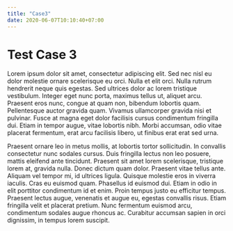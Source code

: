 ```yaml
---
title: "Case3"
date: 2020-06-07T10:10:40+07:00
---
```


# Test Case 3

Lorem ipsum dolor sit amet, consectetur adipiscing elit. Sed nec nisl eu dolor molestie ornare scelerisque eu orci. Nulla et elit orci. Nulla rutrum hendrerit neque quis egestas. Sed ultrices dolor ac lorem tristique vestibulum. Integer eget nunc porta, maximus tellus ut, aliquet arcu. Praesent eros nunc, congue at quam non, bibendum lobortis quam. Pellentesque auctor gravida quam. Vivamus ullamcorper gravida nisi et pulvinar. Fusce at magna eget dolor facilisis cursus condimentum fringilla dui. Etiam in tempor augue, vitae lobortis nibh. Morbi accumsan, odio vitae placerat fermentum, erat arcu facilisis libero, ut finibus erat erat sed urna.

Praesent ornare leo in metus mollis, at lobortis tortor sollicitudin. In convallis consectetur nunc sodales cursus. Duis fringilla lectus non leo posuere, mattis eleifend ante tincidunt. Praesent sit amet lorem scelerisque, tristique lorem at, gravida nulla. Donec dictum quam dolor. Praesent vitae tellus ante. Aliquam vel tempor mi, id ultrices ligula. Quisque molestie eros in viverra iaculis. Cras eu euismod quam. Phasellus id euismod dui. Etiam in odio in elit porttitor condimentum id et enim. Proin tempus justo eu efficitur tempus. Praesent lectus augue, venenatis et augue eu, egestas convallis risus. Etiam fringilla velit et placerat pretium. Nunc fermentum euismod arcu, condimentum sodales augue rhoncus ac. Curabitur accumsan sapien in orci dignissim, in tempus lorem suscipit.
